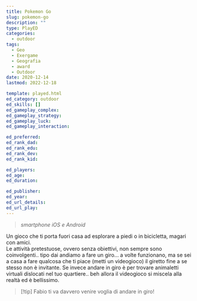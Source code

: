 ```yaml
---
title: Pokemon Go
slug: pokemon-go
description: ""
type: PlayED
categories:
  - outdoor
tags:
  - Geo
  - Exergame
  - Geografia
  - award
  - Outdoor
date: 2020-12-14
lastmod: 2022-12-18

template: played.html
ed_category: outdoor
ed_skills: []
ed_gameplay_complex: 
ed_gameplay_strategy: 
ed_gameplay_luck: 
ed_gameplay_interaction: 

ed_preferred: 
ed_rank_dad: 
ed_rank_edu: 
ed_rank_dev: 
ed_rank_kid: 

ed_players: 
ed_age: 
ed_duration: 

ed_publisher: 
ed_year: 
ed_url_details: 
ed_url_play: 
---
```

> *smartphone iOS e Android*

Un gioco che ti porta fuori casa ad esplorare a piedi o in bicicletta, magari con amici.  
Le attività pretestuose, ovvero senza obiettivi, non sempre sono coinvolgenti.. tipo dai andiamo a fare un giro... a volte funzionano, ma se sei a casa a fare qualcosa che ti piace (metti un videogioco) il giretto fine a se stesso non è invitante.
Se invece andare in giro è per trovare animaletti virtuali dislocati nel tuo quartiere.. beh allora il videogioco si miscela alla realtà ed è bellissimo.

> [!tip] Fabio
> ti va davvero venire voglia di andare in giro!
